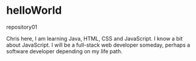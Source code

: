 # helloWorld
repository01

Chris here, I am learning Java, HTML, CSS and JavaScript. I know a bit about JavaScript. I will be a full-stack web developer someday, perhaps a software developer depending on my life path.
